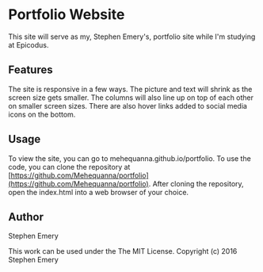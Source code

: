 # Portfolio Website
This site will serve as my, Stephen Emery's, portfolio site while I'm studying at Epicodus.
## Features
The site is responsive in a few ways. The picture and text will shrink as the screen size gets smaller. The columns will also line up on top of each other on smaller screen sizes. There are also hover links added to social media icons on the bottom.
## Usage
To view the site, you can go to mehequanna.github.io/portfolio.
To use the code, you can clone the repository at [https://github.com/Mehequanna/portfolio](https://github.com/Mehequanna/portfolio).
After cloning the repository, open the index.html into a web browser of your choice.
## Author
Stephen Emery

This work can be used under the The MIT License.
Copyright (c) 2016 Stephen Emery
